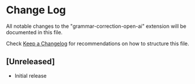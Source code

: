 # Change Log

All notable changes to the "grammar-correction-open-ai" extension will be documented in this file.

Check [Keep a Changelog](http://keepachangelog.com/) for recommendations on how to structure this file.

## [Unreleased]

- Initial release